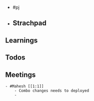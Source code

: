 - #pj
- ## Strachpad
## Learnings
## Todos
## Meetings
	- #Mahesh [[1:1]]
		- Combo changes needs to deployed
		-